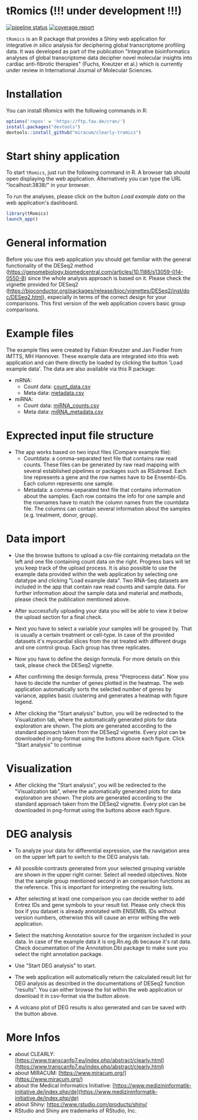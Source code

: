# tRomics (!!! under development !!!)

<!-- badges: start -->
[![pipeline status](https://gitlab.miracum.org/clearly/tromics/badges/master/pipeline.svg)](https://gitlab.miracum.org/clearly/tromics/commits/master)
[![coverage report](https://gitlab.miracum.org/clearly/tromics/badges/master/coverage.svg)](https://gitlab.miracum.org/clearly/tromics/commits/master)
<!-- badges: end -->

`tRomics` is an R package that provides a Shiny web application for integrative *in silico* analysis for deciphering global transcriptome profiling data. It was developed as part of the publication "Integrative bioinformatics analyses of global transcriptome data decipher novel molecular insights into cardiac anti-fibrotic therapies" (Fuchs, Kreutzer et al.) which is currently under review in International Journal of Molecular Sciences. 

# Installation

You can install *tRomics* with the following commands in R:

``` r
options('repos' = 'https://ftp.fau.de/cran/')
install.packages("devtools")
devtools::install_github("miracum/clearly-tromics")
```
# Start shiny application

To start `tRomics`, just run the following command in R. A browser tab should open displaying the web application. Alternatively you can type the URL "localhost:3838/" in your browser.

To run the analyses, please click on the button *Load example data* on the web application's dashboard.

```r
library(tRomics)
launch_app()
```
# General information
Before you use this web application you should get familiar with the general functionality of the DESeq2 method (https://genomebiology.biomedcentral.com/articles/10.1186/s13059-014-0550-8) since the whole analysis approach is based on it. Please check the vignette provided for DESeq2 (https://bioconductor.org/packages/release/bioc/vignettes/DESeq2/inst/doc/DESeq2.html), especially in terms of the correct design for your comparisons. This first version of the web application covers basic group comparisons. 

# Example files

The example files were created by Fabian Kreutzer and Jan Fiedler from IMTTS, MH Hannover. These example data are integrated into this web application and can there directly be loaded by clicking the button 'Load example data'.
The data are also available via this R package:  

* mRNA:
  - Count data: [count_data.csv](inst/example_data/count_data.csv)
  - Meta data: [metadata.csv](inst/example_data/metadata.csv)
* miRNA:
  - Count data: [miRNA_counts.csv](inst/example_data/miRNA_counts.csv)
  - Meta data: [miRNA_metadata.csv](inst/example_data/miRNA_metadata.csv)

# Exprected input file structure
* The app works based on two input files (Compare example file):
  - Countdata: a comma-separated text file that contains raw read counts. These files can be generated by raw read mapping with several established pipelines or packages such as RSubread. Each 
  line represents a gene   and the row names have to be Ensembl-IDs. Each column represents one         sample. 
  - Metadata: a comma-separated text file that contains information about the samples. Each row         contains the info for one sample and the rownames have to match the column names from the countdata   file. The columns can contain several information about the samples (e.g. treatment, donor, group).

# Data import
 
- Use the browse buttons to upload a csv-file containing metadata on the left and one file containing count data on the right. Progress bars will let you keep track of the upload process. It is also possible to use the example data provided within the web application by selecting one datatype and clicking "Load example data". Two RNA-Seq datasets are included in the app that contain raw read counts and sample data. For further information about the sample data and material and methods, please check the publication mentioned above.

- After successfully uploading your data you will be able to view it below the upload section for a final check.

- Next you have to select a variable your samples will be grouped by. That is usually a certain treatment or cell-type. In case of the provided datasets it's myocardial slices from the rat treated with different drugs and one control group. Each group has three replicates.
  
- Now you have to define the design formula. For more details on this task, please check the DESeq2 vignette.

- After confirming the design formula, press "Preprocess data". Now you have to decide the number of genes plotted in the heatmap. The web application automatically sorts the selected number of genes by variance, applies basic clustering and generates a heatmap with figure legend.
  
- After clicking the "Start analysis" button, you will be redirected to the Visualization tab, where the automatically generated plots for data exploration are shown. The plots are generated according to the standard approach taken from the DESeq2 vignette. Every plot can be downloaded in png-format using the buttons above each figure. Click "Start analysis" to continue

# Visualization

- After clicking the "Start analysis", you will be redirected to the "Visualization tab", where the automatically generated plots for data exploration are shown. The plots are generated according to the standard approach taken from the DESeq2 vignette. Every plot can be downloaded in png-format using the buttons above each figure. 

# DEG analysis
  
- To analyze your data for differential expression, use the navigation area on the upper left part to switch to the DEG analysis tab.

- All possible contrasts generated from your selected grouping variable are shown in the upper right corner. Select all needed objectives. Note that the sample group mentioned second in an comparison functions as the reference. This is important for interpreting the resulting lists.
  
- After selecting at least one comparison you can decide wether to add Entrez IDs and gene symbols to your result list. Please only check this box if you dataset is already annotated with ENSEMBL IDs without version numbers, otherwise this will cause an error withing the web application.

- Select the matching Annotation source for the organism included in your data. In case of the example data it is org.Rn.eg.db because it's rat data. Check documentation of the Annotation.Dbi package to make sure you select the right annotation package.
  
- Use "Start DEG analysis" to start.

- The web application will automatically return the calculated result list for DEG analysis as described in the documentations of DESeq2 function "results". You can either browse the list within the web application or download it in csv-format via the button above.
    
- A volcano plot of DEG results is also generated and can be saved with the button above.

# More Infos

- about CLEARLY: [https://www.transcanfp7.eu/index.php/abstract/clearly.html](https://www.transcanfp7.eu/index.php/abstract/clearly.html)
- about MIRACUM: [https://www.miracum.org/](https://www.miracum.org/)
- about the Medical Informatics Initiative: [https://www.medizininformatik-initiative.de/index.php/de](https://www.medizininformatik-initiative.de/index.php/de)
- about Shiny: https://www.rstudio.com/products/shiny/
- RStudio and Shiny are trademarks of RStudio, Inc.
